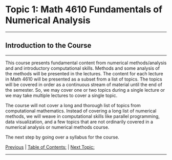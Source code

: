 
# Topic 1: Math 4610 Fundamentals of Numerical Analysis 

<hr>

## Introduction to the Course

<hr>

This course presents fundamental content from numerical methods/analysis and
and introductory computational skills. Methods and some analysis of the methods
will be presented in the lectures. The content for each lecture in Math 4610
will be presented as a subset from a list of topics. The topics will be covered
in order as a continuous stream of material until the end of the semester. So,
we may cover one or two topics during a single lecture or we may take multiple
lectures to cover a single topic.

The course will not cover a long and thorough list of topics from computational
mathematics. Instead of covering a long list of numerical methods, we will weave
in computational skills like parallel programming, data visualization, and a few
topics that are not ordinarily covered in a numerical analysis or numerical
methods course.

The next step by going over a syllabus for the course.

[Previous](../../toc/md/topic_toc.md) | 
[Table of Contents:](../../toc/md/topic_toc.md) | 
[Next Topic:](../../topic_02/md/topic_02.md)
<hr>
